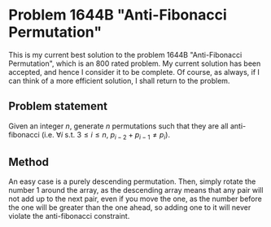 # Problem 1644B "Anti-Fibonacci Permutation"
This is my current best solution to the problem 1644B "Anti-Fibonacci Permutation", which is an 800 rated problem. My current solution has been accepted, and hence I consider it to be complete. Of course, as always, if I can think of a more efficient solution, I shall return to the problem. 

## Problem statement
Given an integer $n$, generate $n$ permutations such that they are all anti-fibonacci (i.e. $\forall i$ s.t. $3 \leq i \leq n$, $p_{i - 2} + p_{i - 1} \neq p_i$).

## Method
An easy case is a purely descending permutation. Then, simply rotate the number $1$ around the array, as the descending array means that any pair will not add up to the next pair, even if you move the one, as the number before the one will be greater than the one ahead, so adding one to it will never violate the anti-fibonacci constraint.